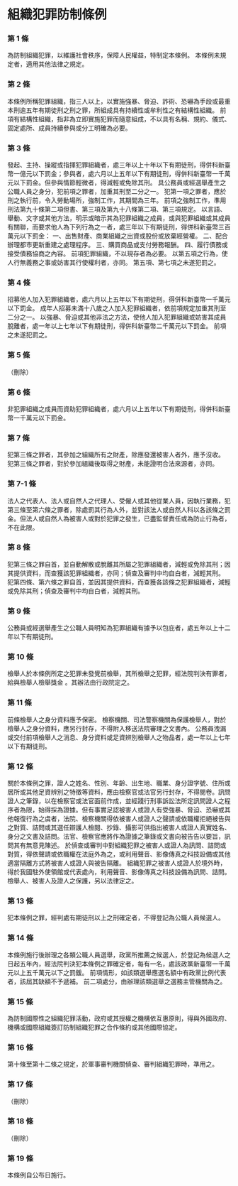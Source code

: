 # 組織犯罪防制條例

### 第 1 條

為防制組織犯罪，以維護社會秩序，保障人民權益，特制定本條例。
本條例未規定者，適用其他法律之規定。

### 第 2 條

本條例所稱犯罪組織，指三人以上，以實施強暴、脅迫、詐術、恐嚇為手段或最重本刑逾五年有期徒刑之刑之罪，所組成具有持續性或牟利性之有結構性組織。
前項有結構性組織，指非為立即實施犯罪而隨意組成，不以具有名稱、規約、儀式、固定處所、成員持續參與或分工明確為必要。

### 第 3 條

發起、主持、操縱或指揮犯罪組織者，處三年以上十年以下有期徒刑，得併科新臺幣一億元以下罰金；參與者，處六月以上五年以下有期徒刑，得併科新臺幣一千萬元以下罰金。但參與情節輕微者，得減輕或免除其刑。
具公務員或經選舉產生之公職人員之身分，犯前項之罪者，加重其刑至二分之一。
犯第一項之罪者，應於刑之執行前，令入勞動場所，強制工作，其期間為三年。
前項之強制工作，準用刑法第九十條第二項但書、第三項及第九十八條第二項、第三項規定。
以言語、舉動、文字或其他方法，明示或暗示其為犯罪組織之成員，或與犯罪組織或其成員有關聯，而要求他人為下列行為之一者，處三年以下有期徒刑，得併科新臺幣三百萬元以下罰金：
一、出售財產、商業組織之出資或股份或放棄經營權。
二、配合辦理都市更新重建之處理程序。
三、購買商品或支付勞務報酬。
四、履行債務或接受債務協商之內容。
前項犯罪組織，不以現存者為必要。
以第五項之行為，使人行無義務之事或妨害其行使權利者，亦同。
第五項、第七項之未遂犯罰之。

### 第 4 條

招募他人加入犯罪組織者，處六月以上五年以下有期徒刑，得併科新臺幣一千萬元以下罰金。
成年人招募未滿十八歲之人加入犯罪組織者，依前項規定加重其刑至二分之一。
以強暴、脅迫或其他非法之方法，使他人加入犯罪組織或妨害其成員脫離者，處一年以上七年以下有期徒刑，得併科新臺幣二千萬元以下罰金。
前項之未遂犯罰之。

### 第 5 條

（刪除）

### 第 6 條

非犯罪組織之成員而資助犯罪組織者，處六月以上五年以下有期徒刑，得併科新臺幣一千萬元以下罰金。

### 第 7 條

犯第三條之罪者，其參加之組織所有之財產，除應發還被害人者外，應予沒收。
犯第三條之罪者，對於參加組織後取得之財產，未能證明合法來源者，亦同。

### 第 7-1 條

法人之代表人、法人或自然人之代理人、受僱人或其他從業人員，因執行業務，犯第三條至第六條之罪者，除處罰其行為人外，並對該法人或自然人科以各該條之罰金。但法人或自然人為被害人或對於犯罪之發生，已盡監督責任或為防止行為者，不在此限。

### 第 8 條

犯第三條之罪自首，並自動解散或脫離其所屬之犯罪組織者，減輕或免除其刑；因其提供資料，而查獲該犯罪組織者，亦同；偵查及審判中均自白者，減輕其刑。
犯第四條、第六條之罪自首，並因其提供資料，而查獲各該條之犯罪組織者，減輕或免除其刑；偵查及審判中均自白者，減輕其刑。

### 第 9 條

公務員或經選舉產生之公職人員明知為犯罪組織有據予以包庇者，處五年以上十二年以下有期徒刑。

### 第 10 條

檢舉人於本條例所定之犯罪未發覺前檢舉，其所檢舉之犯罪，經法院判決有罪者，給與檢舉人檢舉獎金 。其辦法由行政院定之。

### 第 11 條

前條檢舉人之身分資料應予保密。
檢察機關、司法警察機關為保護檢舉人，對於檢舉人之身分資料，應另行封存，不得附入移送法院審理之文書內。
公務員洩漏或交付前項檢舉人之消息、身分資料或足資辨別檢舉人之物品者，處一年以上七年以下有期徒刑。

### 第 12 條

關於本條例之罪，證人之姓名、性別、年齡、出生地、職業、身分證字號、住所或居所或其他足資辨別之特徵等資料，應由檢察官或法官另行封存，不得閱卷。訊問證人之筆錄，以在檢察官或法官面前作成，並經踐行刑事訴訟法所定訊問證人之程序者為限，始得採為證據。但有事實足認被害人或證人有受強暴、脅迫、恐嚇或其他報復行為之虞者，法院、檢察機關得依被害人或證人之聲請或依職權拒絕被告與之對質、詰問或其選任辯護人檢閱、抄錄、攝影可供指出被害人或證人真實姓名、身分之文書及詰問。法官、檢察官應將作為證據之筆錄或文書向被告告以要旨，訊問其有無意見陳述。
於偵查或審判中對組織犯罪之被害人或證人為訊問、詰問或對質，得依聲請或依職權在法庭外為之，或利用聲音、影像傳真之科技設備或其他適當隔離方式將被害人或證人與被告隔離。
組織犯罪之被害人或證人於境外時，得於我國駐外使領館或代表處內，利用聲音、影像傳真之科技設備為訊問、詰問。
檢舉人、被害人及證人之保護，另以法律定之。

### 第 13 條

犯本條例之罪，經判處有期徒刑以上之刑確定者，不得登記為公職人員候選人。

### 第 14 條

本條例施行後辦理之各類公職人員選舉，政黨所推薦之候選人，於登記為候選人之日起五年內，經法院判決犯本條例之罪確定者，每有一名，處該政黨新臺幣一千萬元以上五千萬元以下之罰鍰。
前項情形，如該類選舉應選名額中有政黨比例代表者，該屆其缺額不予遞補。
前二項處分，由辦理該類選舉之選務主管機關為之。

### 第 15 條

為防制國際性之組織犯罪活動，政府或其授權之機構依互惠原則，得與外國政府、機構或國際組織簽訂防制組織犯罪之合作條約或其他國際協定。

### 第 16 條

第十條至第十二條之規定，於軍事審判機關偵查、審判組織犯罪時，準用之。

### 第 17 條

（刪除）

### 第 18 條

（刪除）

### 第 19 條

本條例自公布日施行。
